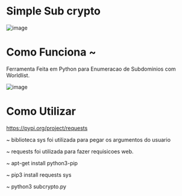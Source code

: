 # Simple Sub crypto


  ![image](https://user-images.githubusercontent.com/104122295/164391126-c1fade44-acb7-4d15-b345-3564e034849f.png)


  
# Como Funciona ~
Ferramenta Feita em Python para Enumeracao de Subdominios com Worldlist.


  
  ![image](https://user-images.githubusercontent.com/104122295/164391221-e6038af3-791d-4b9a-8a3d-41b2b192bf92.png)

# Como Utilizar

https://pypi.org/project/requests

~ biblioteca sys foi utilizada para pegar os argumentos do usuario

~ requests foi utilizada para fazer requisicoes web.

~ apt-get install python3-pip 

~ pip3 install requests sys

~ python3 subcrypto.py <dominio> <wordlist>
